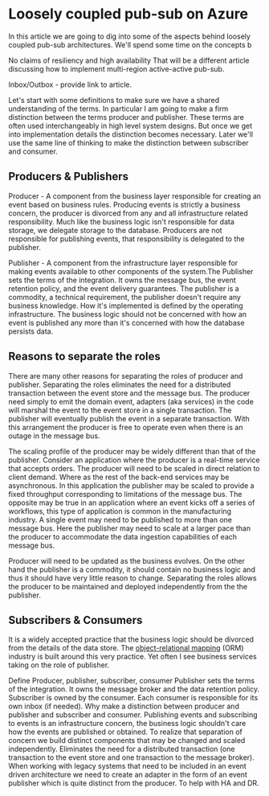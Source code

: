 # Loosely coupled pub-sub on Azure
In this article we are going to dig into some of the aspects behind loosely coupled pub-sub architectures. We'll spend some time on the concepts b

No claims of resiliency and high availability
		That will be a different article discussing how to implement multi-region active-active pub-sub.

Inbox/Outbox - provide link to article.

Let's start with some definitions to make sure we have a shared understanding of the terms. In particular I am going to make a firm distinction between the terms producer and publisher. These terms are often used interchangeably in high level system designs. But once we get into implementation details the distinction becomes necessary. Later we'll use the same line of thinking to make the distinction between subscriber and consumer.

## Producers & Publishers
Producer - A component from the business layer responsible for creating an event based on business rules. Producing events is strictly a business concern, the producer is divorced from any and all infrastructure related responsibility. Much like the business logic isn't responsible for data storage, we delegate storage to the database. Producers are not responsible for publishing events, that responsibility is delegated to the publisher.

Publisher - A component from the infrastructure layer responsible for making events available to other components of the system.The Publisher sets the terms of the integration. It owns the message bus, the event retention policy, and the event delivery guarantees. The publisher is a commodity, a technical requirement, the publisher doesn't require any business knowledge. How it's implemented is defined by the operating infrastructure. The business logic should not be concerned with how an event is published any more than it's concerned with how the database persists data.

## Reasons to separate the roles
There are many other reasons for separating the roles of producer and publisher. Separating the roles eliminates the need for a distributed transaction between the event store and the message bus. The producer need simply to emit the domain event, adapters (aka services) in the code will marshal the event to the event store in a single transaction. The publisher will eventually publish the event in a separate transaction. With this arrangement the producer is free to operate even when there is an outage in the message bus.

The scaling profile of the producer may be widely different than that of the publisher. Consider an application where the producer is a real-time service that accepts orders. The producer will need to be scaled in direct relation to client demand. Where as the rest of the back-end services may be asynchronous. In this application the publisher may be scaled to provide a fixed throughput corresponding to limitations of the message bus. The opposite may be true in an application where an event kicks off a series of workflows, this type of application is common in the manufacturing industry. A single event may need to be published to more than one message bus. Here the publisher may need to scale at a larger pace than the producer to accommodate the data ingestion capabilities of each message bus.

Producer will need to be updated as the business evolves. On the other hand the publisher is a commodity, it should contain no business logic and thus it should have very little reason to change. Separating the roles allows the producer to be maintained and deployed independently from the the publisher.

## Subscribers & Consumers


It is a widely accepted practice that the business logic should be divorced from the details of the data store. The [object-relational mapping](https://en.wikipedia.org/wiki/Object%E2%80%93relational_mapping) (ORM) industry is built around this very practice. Yet often I see business services taking on the role of publisher.


Define Producer, publisher, subscriber, consumer
		Publisher sets the terms of the integration. It owns the message broker and the data retention policy.
		Subscriber is owned by the consumer. Each consumer is responsible for its own inbox (if needed).
	Why make a distinction between producer and publisher and subscriber and consumer.
		Publishing events and subscribing to events is an infrastructure concern, the business logic shouldn't care how the events are published or obtained. To realize that separation of concern we build distinct components that may be changed and scaled independently.
		Eliminates the need for a distributed transaction (one transaction to the event store and one transaction to the message broker).
		When working with legacy systems that need to be included in an event driven architecture we need to create an adapter in the form of an event publisher which is quite distinct from the producer.
		To help with HA and DR.
	
	